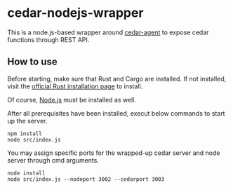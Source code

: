 # cedar-nodejs-wrapper

This is a node.js-based wrapper around [cedar-agent](https://github.com/permitio/cedar-agent) to expose cedar functions through REST API.

## How to use

Before starting, make sure that Rust and Cargo are installed. If not installed, visit the [official Rust installation page](https://www.rust-lang.org/tools/install) to install.

Of course, [Node.js](https://nodejs.org/en/download/package-manager) must be installed as well.

After all prerequisites have been installed, execut below commands to start up the server.

```
npm install
node src/index.js
```

You may assign specific ports for the wrapped-up cedar server and node server through cmd arguments.

```
node install
node src/index.js --nodeport 3002 --cedarport 3003
```